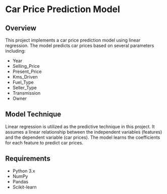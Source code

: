 # Car Price Prediction Model

## Overview
This project implements a car price prediction model using linear regression. The model predicts car prices based on several parameters including:
- Year
- Selling_Price
- Present_Price
- Kms_Driven
- Fuel_Type
- Seller_Type
- Transmission
- Owner

## Model Technique
Linear regression is utilized as the predictive technique in this project. It assumes a linear relationship between the independent variables (features) and the dependent variable (car prices). The model learns the coefficients for each feature to predict car prices.

## Requirements
- Python 3.x
- NumPy
- Pandas
- Scikit-learn

